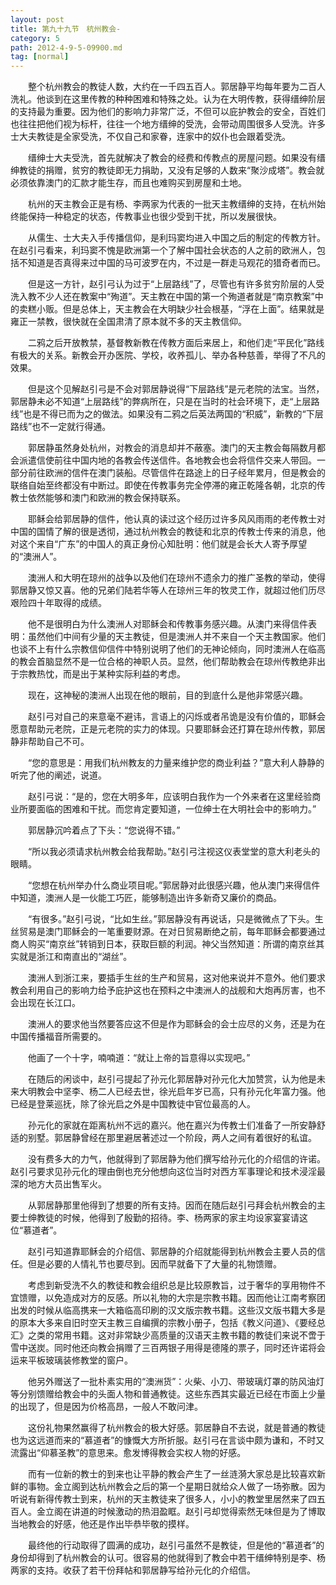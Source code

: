 ```yaml
---
layout: post
title: 第九十九节　杭州教会-
category: 5
path: 2012-4-9-5-09900.md
tag: [normal]
---
```


　　整个杭州教会的教徒人数，大约在一千四五百人。郭居静平均每年要为二百人洗礼。他谈到在这里传教的种种困难和特殊之处。认为在大明传教，获得缙绅阶层的支持最为重要。因为他们的影响力非常广泛，不但可以庇护教会的安全，百姓们也往往把他们视为标杆，往往一个地方缙绅的受洗，会带动周围很多人受洗。许多士大夫教徒是全家受洗，不仅自己和家眷，连家中的奴仆也会跟着受洗。

　　缙绅士大夫受洗，首先就解决了教会的经费和传教点的房屋问题。如果没有缙绅教徒的捐赠，贫穷的教徒即无力捐助，又没有足够的人数来“聚沙成塔”。教会就必须依靠澳门的汇款才能生存，而且也难购买到房屋和土地。

　　杭州的天主教会正是有杨、李两家为代表的一批天主教缙绅的支持，在杭州始终能保持一种稳定的状态，传教事业也很少受到干扰，所以发展很快。

　　从儒生、士大夫入手传播信仰，是利玛窦均进入中国之后的制定的传教方针。在赵引弓看来，利玛窦不愧是欧洲第一个了解中国社会状态的人之前的欧洲人，包括不知道是否真得来过中国的马可波罗在内，不过是一群走马观花的猎奇者而已。

　　但是这一方针，赵引弓认为过于“上层路线”了，尽管也有许多贫穷阶层的人受洗入教不少人还在教案中“殉道”。天主教在中国的第一个殉道者就是“南京教案”中的卖糕小贩。但是总体上，天主教会在大明缺少社会根基，“浮在上面”。结果就是雍正一禁教，很快就在全国肃清了原本就不多的天主教信仰。

　　二鸦之后开放教禁，基督教新教在传教方面后来居上，和他们走“平民化”路线有极大的关系。新教会开办医院、学校，收养孤儿、举办各种慈善，举得了不凡的效果。

　　但是这个见解赵引弓是不会对郭居静说得“下层路线”是元老院的法宝。当然，郭居静未必不知道“上层路线”的弊病所在，只是在当时的社会环境下，走“上层路线”也是不得已而为之的做法。如果没有二鸦之后英法两国的“积威”，新教的“下层路线”也不一定就行得通。

　　郭居静虽然身处杭州，对教会的消息却并不蔽塞。澳门的天主教会每隔数月都会派遣信使前往中国内地的各教会传送信件。各地教会也会将信件交来人带回。一部分前往欧洲的信件在澳门装船。尽管信件在路途上的日子经年累月，但是教会的联络自始至终都没有中断过。即使在传教事务完全停滞的雍正乾隆各朝，北京的传教士依然能够和澳门和欧洲的教会保持联系。

　　耶稣会给郭居静的信件，他认真的读过这个经历过许多风风雨雨的老传教士对中国的国情了解的很是透彻，通过杭州教会的教徒和北京的传教士传来的消息，他对这个来自“广东”的中国人的真正身份心知肚明：他们就是会长大人寄予厚望的“澳洲人”。

　　澳洲人和大明在琼州的战争以及他们在琼州不遗余力的推广圣教的举动，使得郭居静又惊又喜。他的兄弟们陆若华等人在琼州三年的牧灵工作，就超过他们历尽艰险四十年取得的成绩。

　　他不是很明白为什么澳洲人对耶稣会和传教事务感兴趣。从澳门来得信件表明：虽然他们中间有少量的天主教徒，但是澳洲人并不来自一个天主教国家。他们也谈不上有什么宗教信仰信件中特别说明了他们的无神论倾向，同时澳洲人在临高的教会首脑显然不是一位合格的神职人员。显然，他们帮助教会在琼州传教绝非出于宗教热忱，而是出于某种实际利益的考虑。

　　现在，这神秘的澳洲人出现在他的眼前，目的到底什么是他非常感兴趣。

　　赵引弓对自己的来意毫不避讳，言语上的闪烁或者吊诡是没有价值的，耶稣会愿意帮助元老院，正是元老院的实力的体现。只要耶稣会还打算在琼州传教，郭居静非帮助自己不可。

　　“您的意思是：用我们杭州教友的力量来维护您的商业利益？”意大利人静静的听完了他的阐述，说道。

　　赵引弓说：“是的，您在大明多年，应该明白我作为一个外来者在这里经验商业所要面临的困难和干扰。而您肯定要知道，一位绅士在大明社会中的影响力。”

　　郭居静沉吟着点了下头：“您说得不错。”

　　“所以我必须请求杭州教会给我帮助。”赵引弓注视这仪表堂堂的意大利老头的眼睛。

　　“您想在杭州举办什么商业项目呢。”郭居静对此很感兴趣，他从澳门来得信件中知道，澳洲人是一伙能工巧匠，能够制造出许多新奇又廉价的商品。

　　“有很多。”赵引弓说，“比如生丝。”郭居静没有再说话，只是微微点了下头。生丝贸易是澳门耶稣会的一笔重要财源。在对日贸易断绝之前，每年耶稣会都要通过商人购买“南京丝”转销到日本，获取巨额的利润。神父当然知道：所谓的南京丝其实就是浙江和南直出的“湖丝”。

　　澳洲人到浙江来，要插手生丝的生产和贸易，这对他来说并不意外。他们要求教会利用自己的影响力给予庇护这也在预料之中澳洲人的战舰和大炮再厉害，也不会出现在长江口。

　　澳洲人的要求他当然要答应这不但是作为耶稣会的会士应尽的义务，还是为在中国传播福音所需要的。

　　他画了一个十字，喃喃道：“就让上帝的旨意得以实现吧。”

　　在随后的闲谈中，赵引弓提起了孙元化郭居静对孙元化大加赞赏，认为他是未来大明教会中坚李、杨二人已经去世，徐光启年岁已高，只有孙元化年富力强。他已经是登莱巡抚，除了徐光启之外是中国教徒中官位最高的人。

　　孙元化的家就在距离杭州不远的嘉兴。他在嘉兴为传教士们准备了一所安静舒适的别墅。郭居静曾经在那里避居著述过一个阶段，两人之间有着很好的私谊。

　　没有费多大的力气，他就得到了郭居静为他们撰写给孙元化的介绍信的许诺。赵引弓要求见孙元化的理由倒也充分他想向这位当时对西方军事理论和技术浸淫最深的地方大员出售军火。

　　从郭居静那里他得到了想要的所有支持。因而在随后赵引弓拜会杭州教会的主要士绅教徒的时候，他得到了殷勤的招待。李、杨两家的家主均设家宴宴请这位“慕道者”。

　　赵引弓知道靠耶稣会的介绍信、郭居静的介绍就能得到杭州教会主要人员的信任。但是必要的人情礼节也要尽到。因而早就备下了大量的礼物馈赠。

　　考虑到新受洗不久的教徒和教会组织总是比较原教旨，过于奢华的享用物件不宜馈赠，以免造成对方的反感。所以礼物的大宗是宗教书籍。因而他让江南考察团出发的时候从临高携来一大箱临高印刷的汉文版宗教书籍。这些汉文版书籍大多是的原本大多来自旧时空天主教三自编撰的宗教小册子，包括《教义问道》、《要经总汇》之类的常用书籍。这对非常缺少高质量的汉语天主教书籍的教徒们来说不啻于雪中送炭。同时他还向教会捐赠了三百两银子用得是德隆的票子，同时还许诺将会运来平板玻璃装修教堂的窗户。

　　他另外赠送了一批朴素实用的“澳洲货”：火柴、小刀、带玻璃灯罩的防风油灯等分别馈赠给教会中的头面人物和普通教徒。这些东西其实最近已经在市面上少量的出现了，但是因为价格高昂，一般人不敢问津。

　　这份礼物果然赢得了杭州教会的极大好感。郭居静自不去说，就是普通的教徒也为这远道而来的“慕道者”的慷慨大方所折服。赵引弓在言谈中颇为谦和，不时又流露出“仰慕圣教”的意思来。愈发博得教会实权人物的好感。

　　而有一位新的教士的到来也让平静的教会产生了一丝涟漪大家总是比较喜欢新鲜的事物。金立阁到达杭州教会之后的第一个星期日就给众人做了一场弥散。因为听说有新得传教士到来，杭州的天主教徒来了很多人，小小的教堂里居然来了四五百人。金立阁在讲道的时候激动的热泪盈眶。赵引弓却觉得索然无味但是为了博取当地教会的好感，他还是作出毕恭毕敬的摸样。

　　最终他的行动取得了圆满的成功，赵引弓虽然不是教徒，但是他的“慕道者”的身份却得到了杭州教会的认可。很容易的他就得到了教会中若干缙绅特别是李、杨两家的支持。收获了若干份拜帖和郭居静写给孙元化的介绍信。
